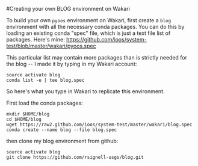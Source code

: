 #Creating your own BLOG environment on Wakari

To build your own `pyoos` environment on Wakari, first create a `blog` environment with all the 
necessary conda packages. You can do this by loading an existing conda "spec" file, which is just a text file list of packages.  Here's mine:  https://github.com/ioos/system-test/blob/master/wakari/pyoos.spec

This particular list may contain
more packages than is strictly needed for the blog -- I made it by typing in my Wakari account:
```
source activate blog
conda list -e | tee blog.spec
```
So here's what you type in Wakari to replicate this environment. 

First load the conda packages:
```
mkdir $HOME/blog
cd $HOME/blog
wget https://raw2.github.com/ioos/system-test/master/wakari/blog.spec
conda create --name blog --file blog.spec
```


then clone my blog environment from github:  
```
source activate blog
git clone https://github.com/rsignell-usgs/blog.git
```
